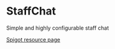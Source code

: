 # StaffChat
Simple and highly configurable staff chat

[Spigot resource page](https://www.spigotmc.org/resources/37804/)
